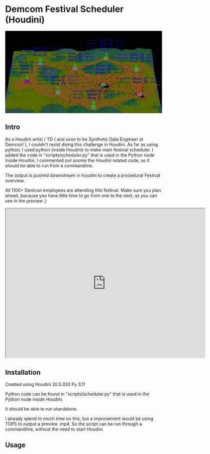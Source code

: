 # Demcom Festival Scheduler (Houdini)

![example_01](img/overview_example_01.png)


## Intro

As a Houdini artist / TD ( and soon to be Synthetic Data Engineer at Demcon! ), I couldn't resist doing this challenge in Houdini.
As far as using python; I used python (inside Houdini) to make main festival scheduler.
I added the code in "scripts/scheduler.py" that is used in the Python node inside Houdini. I commented out soome the Houdini related code, so it should be able to run from a commandline.

The output is pushed downstream in houdini to create a procedural Festival overview.

All 1100+ Demcon employees are attending this festival. Make sure you plan ahead, because you have little time to go from one to the next, as you can see in the preview ;)

<iframe src="https://drive.google.com/file/d/1wzf1vK6FQn2MKWZ9W07eOYgYbjpq0Thf/preview" width="640" height="480" allow="autoplay"></iframe>


## Installation


Created using Houdini 20.5.332 Py 3.11

Python code can be found in "scripts/scheduler.py" that is used in the Python node inside Houdini.  

It should be able to run standalone.

I already spend to much time on this, but a improvement would be using TOPS to output a preview .mp4. 
So the script can be run through a commandline, without the need to start Houdini. 


## Usage